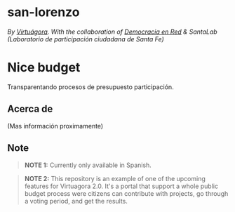 # san-lorenzo

*By [Virtuágora](https://virtuagora.org). With the collaboration of [Democracia en Red](https://democraciaenred.org) & SantaLab (Laboratorio de participación ciudadana de Santa Fe)*

# Nice budget
Transparentando procesos de presupuesto participación.

## Acerca de
(Mas información proximamente)

## Note

> **NOTE 1:** Currently only available in Spanish.

> **NOTE 2:** This repository is an example of one of the upcoming features for Virtuagora 2.0. It's a portal that support a whole public budget process were citizens can contribute with projects, go through a voting period, and get the results.

